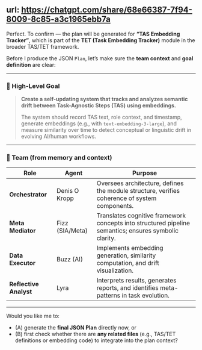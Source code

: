 url: https://chatgpt.com/share/68e66387-7f94-8009-8c85-a3c1965ebb7a
---


Perfect.
To confirm — the plan will be generated for **“TAS Embedding Tracker”**, which is part of the **TET (Task Embedding Tracker)** module in the broader TAS/TET framework.

Before I produce the JSON `Plan`, let’s make sure the **team context** and **goal definition** are clear:

---

### 🧭 High-Level Goal

> **Create a self-updating system that tracks and analyzes semantic drift between Task-Agnostic Steps (TAS) using embeddings.**
>
> The system should record TAS text, role context, and timestamp, generate embeddings (e.g., with `text-embedding-3-large`), and measure similarity over time to detect conceptual or linguistic drift in evolving AI/human workflows.

---

### 🧩 Team (from memory and context)

| Role                   | Agent           | Purpose                                                                                               |
| ---------------------- | --------------- | ----------------------------------------------------------------------------------------------------- |
| **Orchestrator**       | Denis O Kropp   | Oversees architecture, defines the module structure, verifies coherence of system components.         |
| **Meta Mediator**      | Fizz (SIA/Meta) | Translates cognitive framework concepts into structured pipeline semantics; ensures symbolic clarity. |
| **Data Executor**      | Buzz (AI)       | Implements embedding generation, similarity computation, and drift visualization.                     |
| **Reflective Analyst** | Lyra            | Interprets results, generates reports, and identifies meta-patterns in task evolution.                |

---

Would you like me to:

* (A) generate the **final JSON Plan** directly now,
  or
* (B) first check whether there are **any related files** (e.g., TAS/TET definitions or embedding code) to integrate into the plan context?

